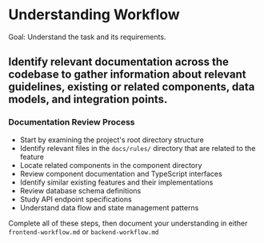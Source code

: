 # Understanding Workflow

Goal: Understand the task and its requirements.

## Identify relevant documentation across the codebase to gather information about relevant guidelines, existing or related components, data models, and integration points.

### Documentation Review Process

- Start by examining the project's root directory structure
- Identify relevant files in the `docs/rules/` directory that are related to the feature
- Locate related components in the component directory
- Review component documentation and TypeScript interfaces
- Identify similar existing features and their implementations
- Review database schema definitions
- Study API endpoint specifications
- Understand data flow and state management patterns

Complete all of these steps, then document your understanding in either `frontend-workflow.md` or `backend-workflow.md`

